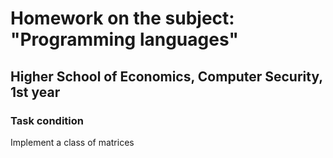 # Homework on the subject: "Programming languages"

## Higher School of Economics, Computer Security, 1st year

### Task condition

Implement a class of matrices
